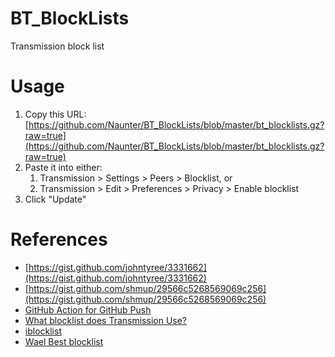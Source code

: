 # BT_BlockLists
Transmission block list

# Usage
1. Copy this URL: [https://github.com/Naunter/BT_BlockLists/blob/master/bt_blocklists.gz?raw=true](https://github.com/Naunter/BT_BlockLists/blob/master/bt_blocklists.gz?raw=true)
3. Paste it into either:
   1. Transmission > Settings > Peers > Blocklist, or
   1. Transmission > Edit > Preferences > Privacy > Enable blocklist  
4. Click "Update"

# References
- [https://gist.github.com/johntyree/3331662](https://gist.github.com/johntyree/3331662)
- [https://gist.github.com/shmup/29566c5268569069c256](https://gist.github.com/shmup/29566c5268569069c256)
- [GitHub Action for GitHub Push](https://github.com/ad-m/github-push-action)
- [What blocklist does Transmission Use?](https://github.com/transmission/transmission/wiki/Blocklists#what-blocklist-does-transmission-use)
- [iblocklist](https://www.iblocklist.com/lists.php) 
- [Wael Best blocklist](https://www.wael.name/other/best-blocklist/)

